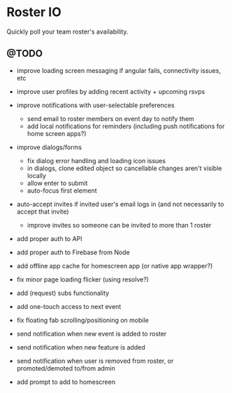 Roster IO
========================

Quickly poll your team roster's availability.


## @TODO

- improve loading screen messaging if angular fails, connectivity issues, etc
- improve user profiles by adding recent activity + upcoming rsvps
- improve notifications with user-selectable preferences
	- send email to roster members on event day to notify them
	- add local notifications for reminders (including push notifications for home screen apps?)
- improve dialogs/forms
	- fix dialog error handling and loading icon issues
	- in dialogs, clone edited object so cancellable changes aren't visible locally
	- allow enter to submit
	- auto-focus first element
- auto-accept invites if invited user's email logs in (and not necessarily to accept that invite)
	- improve invites so someone can be invited to more than 1 roster
- add proper auth to API
- add proper auth to Firebase from Node
- add offline app cache for homescreen app (or native app wrapper?)
- fix minor page loading flicker (using resolve?)

- add (request) subs functionality
- add one-touch access to next event
- fix floating fab scrolling/positioning on mobile
- send notification when new event is added to roster
- send notification when new feature is added
- send notification when user is removed from roster, or promoted/demoted to/from admin
- add prompt to add to homescreen